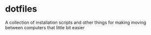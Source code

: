 # dotfiles
A collection of installation scripts and other things for making moving between computers that little bit easier
